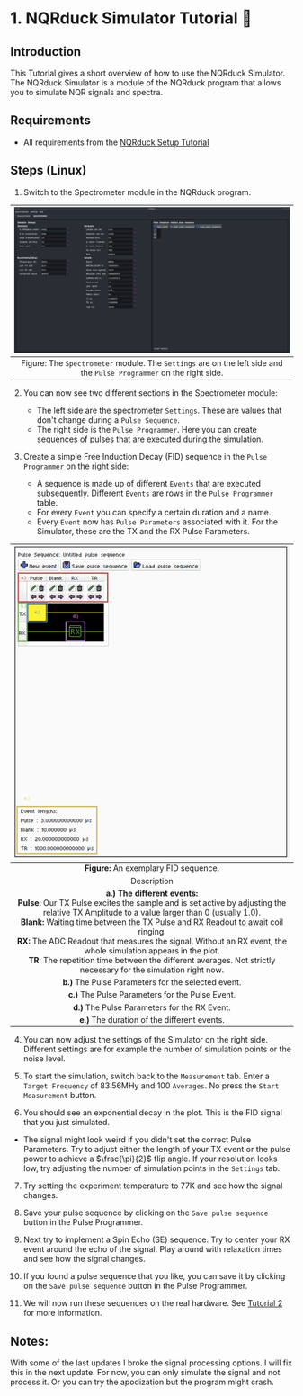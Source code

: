 # 1. NQRduck Simulator Tutorial 🦆
## Introduction
This Tutorial gives a short overview of how to use the NQRduck Simulator. The NQRduck Simulator is a module of the NQRduck program that allows you to simulate NQR signals and spectra.

## Requirements
* All requirements from the [NQRduck Setup Tutorial](0_NQRduck_Setup.md)

## Steps (Linux)
1. Switch to the Spectrometer module in the NQRduck program.

| ![The Spectrometer module.](Figures/1_spectrometer_tab.png) |
| :--: |
| Figure: The `Spectrometer` module.  The `Settings` are on the left side and the `Pulse Programmer` on the right side.|

2. You can now see two different sections in the Spectrometer module:
    - The left side are the spectrometer `Settings`. These are values that don't  change during a `Pulse Sequence`.
    - The right side is the `Pulse Programmer`. Here you can create sequences of pulses that are executed during the simulation.

3. Create a simple Free Induction Decay (FID) sequence in the `Pulse Programmer` on the right side:
    - A sequence is made up of different `Events` that are executed subsequently. Different `Events` are rows in the `Pulse Programmer` table. 
    - For every `Event` you can specify a certain duration and a name. 
    - Every `Event` now has `Pulse Parameters` associated with it. For the Simulator, these are the TX and the RX Pulse Parameters.

| ![An exemplary FID sequence.](Figures/1_pulseprogrammer.png) |
|:-------------------------------------------------------------:|
| **Figure:** An exemplary FID sequence.                        |
| Description |
| **a.) The different events:**<br>**Pulse:** Our TX Pulse excites the sample and is set active by adjusting the relative TX Amplitude to a value larger than 0 (usually 1.0).<br>**Blank:** Waiting time between the TX Pulse and RX Readout to await coil ringing.<br>**RX:** The ADC Readout that measures the signal. Without an RX event, the whole simulation appears in the plot.<br>**TR:** The repetition time between the different averages. Not strictly necessary for the simulation right now. |
| **b.)** The Pulse Parameters for the selected event. |
| **c.)** The Pulse Parameters for the Pulse Event. |
| **d.)** The Pulse Parameters for the RX Event. |
| **e.)** The duration of the different events. |



4. You can now adjust the settings  of the Simulator on the right side. Different settings are for example the number of simulation points or the noise level.

5. To start the simulation, switch back to the `Measurement` tab. Enter a `Target Frequency` of 83.56MHy and 100 `Averages`. No press the `Start Measurement` button.

6. You should see an exponential decay in the plot. This is the FID signal that you just simulated.
 - The signal might look weird if you didn't set the correct Pulse Parameters. Try to adjust either the length of your TX event or the pulse power to achieve a $\frac{\pi}{2}$ flip angle.
 If your resolution looks low, try adjusting the number of simulation points in the `Settings` tab.

 7. Try setting the experiment temperature to 77K and see how the signal changes.

 9. Save your pulse sequence by clicking on the `Save pulse sequence` button in the Pulse Programmer.

 8. Next try to implement a Spin Echo (SE) sequence. Try to center your RX event around the echo of the signal. Play around with relaxation times and see how the signal changes.

10. If you found a pulse sequence that you like, you can save it by clicking on the `Save pulse sequence` button in the Pulse Programmer.

11. We will now run these sequences on the real hardware. See [Tutorial 2](2_LimeNQR.md) for more information.

## Notes:
With some of the last updates I broke the signal processing options. I will fix this in the next update. For now, you can only simulate the signal and not process it. Or you can try the apodization but the program might crash.

<!-- TODO:
Screenshot of the pulse programmer with a simple FID sequence
-->